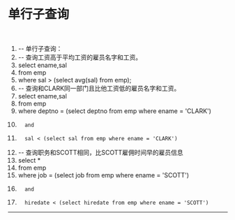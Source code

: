 ﻿
# 单行子查询

  




1.  -- 单行子查询：
2.  -- 查询工资高于平均工资的雇员名字和工资。
3.  select ename,sal
4.  from emp
5.  where sal > (select avg(sal) from emp);
6.  -- 查询和CLARK同一部门且比他工资低的雇员名字和工资。
7.  select ename,sal
8.  from emp
9.  where deptno = (select deptno from emp where ename = 'CLARK') 
10.       and 
11.       sal < (select sal from emp where ename = 'CLARK')
12. -- 查询职务和SCOTT相同，比SCOTT雇佣时间早的雇员信息  
13. select * 
14. from emp
15. where job = (select job from emp where ename = 'SCOTT') 
16.       and 
17.       hiredate < (select hiredate from emp where ename = 'SCOTT')






------------------------------------------------------------

